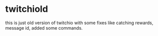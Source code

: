 # twitchiold
this is just old version of twitchio with some fixes like catching rewards, message id, added some commands.

